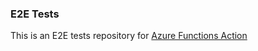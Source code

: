 ### E2E Tests
This is an E2E tests repository for [Azure Functions Action](https://github.com/Azure/functions-action)
